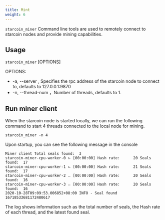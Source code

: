 ```yaml
---
title: Mint
weight: 6
---
```


`starcoin_miner` Command line tools are used to remotely connect to starcoin nodes and provide mining capabilities.

<!--more-->

## Usage

`starcoin_miner` [OPTIONS]

OPTIONS:
- -a, --server <server> , Specifies the rpc address of the starcoin node to connect to, defaults to 127.0.0.1:9870
- -n, --thread-num <thread-num>，Number of threads, defaults to 1.

## Run miner client

When the starcoin node is started locally, we can run the following command to start 4 threads connected to the local node for mining.


```shell
starcoin_miner -n 4
```
Upon startup, you can see the following message in the console


```shell
Miner client Total seals found:  3
starcoin-miner-cpu-worker-0 ⠦ [00:00:00] Hash rate:      20 Seals found:  17
starcoin-miner-cpu-worker-1 ⠦ [00:00:00] Hash rate:      21 Seals found:  17
starcoin-miner-cpu-worker-2 ⠤ [00:00:00] Hash rate:      20 Seals found:  16
starcoin-miner-cpu-worker-3 ⠤ [00:00:00] Hash rate:      20 Seals found:  16
2020-10-28T09:09:53.006852+08:00 INFO - Seal found 16718533681172480617

```
The log shows information such as the total number of seals, the Hash rate of each thread, and the latest found seal.
